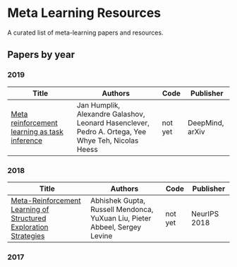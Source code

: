 # Meta Learning Resources
A curated list of meta-learning papers and resources.

## Papers by year

### 2019

| Title | Authors | Code | Publisher |
| ----- | ------- | -------- | -------- |
| [Meta reinforcement learning as task inference](https://arxiv.org/abs/1905.06424) | Jan Humplik, Alexandre Galashov, Leonard Hasenclever, Pedro A. Ortega, Yee Whye Teh, Nicolas Heess | not yet | DeepMind, arXiv |

### 2018

| Title | Authors | Code | Publisher |
| ----- | ------- | -------- | -------- |
| [Meta-Reinforcement Learning of Structured Exploration Strategies](https://papers.nips.cc/paper/7776-meta-reinforcement-learning-of-structured-exploration-strategies.pdf) | Abhishek Gupta, Russell Mendonca, YuXuan Liu, Pieter Abbeel, Sergey Levine | not yet | NeurIPS 2018 |

### 2017
